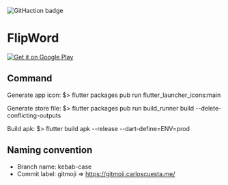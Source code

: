 ![GitHaction badge](https://github.com/acroquelois/flip-word/actions/workflows/.github/workflows/dart.yml/badge.svg)

# FlipWord
<a href='https://play.google.com/store/apps/details?id=com.flutter_flip_card&pcampaignid=pcampaignidMKT-Other-global-all-co-prtnr-py-PartBadge-Mar2515-1'><img alt='Get it on Google Play' src='https://play.google.com/intl/en_us/badges/static/images/badges/en_badge_web_generic.png'/></a>

## Command

Generate app icon:
$> flutter packages pub run flutter_launcher_icons:main

Generate store file:
$> flutter packages pub run build_runner build --delete-conflicting-outputs

Build apk:
$> flutter build apk --release --dart-define=ENV=prod

## Naming convention 

* Branch name: kebab-case
* Commit label: gitmoji => https://gitmoji.carloscuesta.me/
